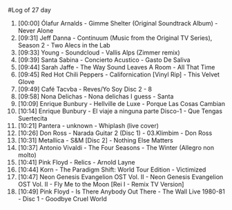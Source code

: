 #Log of 27 day

1. [00:00] Ólafur Arnalds - Gimme Shelter (Original Soundtrack Album) - Never Alone
1. [09:31] Jeff Danna - Continuum (Music from the Original TV Series), Season 2 - Two Alecs in the Lab
1. [09:33] Young - Soundcloud - Vallis Alps (Zimmer remix)
1. [09:39] Santa Sabina - Concierto Acustico - Gasto De Saliva
1. [09:44] Sarah Jaffe - The Way Sound Leaves A Room - All That Time
1. [09:45] Red Hot Chili Peppers - Californication [Vinyl Rip] - This Velvet Glove
1. [09:49] Café Tacvba - Reves/Yo Soy Disc 2 - 8
1. [09:58] Nona Delichas - Nona delichas I guess - Santa
1. [10:09] Enrique Bunbury - Hellville de Luxe - Porque Las Cosas Cambian
1. [10:14] Enrique Bunbury - El viaje a ninguna parte Disco-1 - Que Tengas Suertecita
1. [10:21] Pantera - unknown - Whiplash (live cover)
1. [10:26] Don Ross - Narada Guitar 2 (Disc 1) - 03.Klimbim - Don Ross
1. [10:31] Metallica - S&M [Disc 2] - Nothing Else Matters
1. [10:37] Antonio Vivaldi - The Four Seasons - The Winter  (Allegro non molto)
1. [10:41] Pink Floyd - Relics - Arnold Layne
1. [10:44] Korn - The Paradigm Shift: World Tour Edition - Victimized
1. [10:47] Neon Genesis Evangelion OST Vol. II - Neon Genesis Evangelion OST Vol. II - Fly Me to the Moon [Rei I - Remix TV Version]
1. [10:49] Pink Floyd - Is There Anybody Out There - The Wall Live 1980-81 - Disc 1 - Goodbye Cruel World
